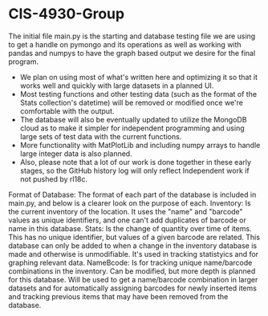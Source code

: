 # CIS-4930-Group
The initial file main.py is the starting and database testing file we are using to get a handle on pymongo and its operations as well as working with pandas and numpys to have
the graph based output we desire for the final program.
- We plan on using most of what's written here and optimizing it so that it works well and quickly with large datasets in
  a planned UI.
- Most testing functions and other testing data (such as the format of the Stats collection's datetime) will be removed or modified
  once we're comfortable with the output.
- The database will also be eventually updated to utilize the MongoDB cloud as to make it simpler for independent programming
  and using large sets of test data with the current functions.
- More functionality with MatPlotLib and including numpy arrays to handle large integer data is also planned.
- Also, please note that a lot of our work is done together in these early stages, so the GitHub history log will only reflect
  Independent work if not pushed by rl18c.

Format of Database:
The format of each part of the database is included in main.py, and below is a clearer look on the purpose of each.
Inventory: Is the current inventory of the location. It uses the "name" and "barcode" values as unique identifiers,
           and one can't add duplicates of barcode or name in this database.
Stats: Is the change of quantity over time of items. This has no unique identifier, but values of a given barcode are
       related. This database can only be added to when a change in the inventory database is made and otherwise
       is unmodifiable. It's used in tracking statistyics and for graphing relevant data.
NameBcode: Is for tracking unique name/barcode combinations in the inventory. Can be modified, but more depth
           is planned for this database. Will be used to get a name/barcode combination in larger datasets and for
	     automatically assigning barcodes for newly inserted items and tracking previous items that may have
	     been removed from the database.
